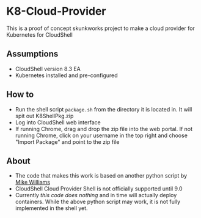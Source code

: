 # K8-Cloud-Provider
This is a proof of concept skunkworks project to make a cloud provider for Kubernetes for CloudShell

## Assumptions
* CloudShell version 8.3 EA
* Kubernetes installed and pre-configured

## How to
* Run the shell script `package.sh` from the directory it is located in. It will spit out K8ShellPkg.zip
* Log into CloudShell web interface
* If running Chrome, drag and drop the zip file into the web portal. If not running Chrome, click on your username in the top right and choose "Import Package" and point to the zip file

## About
* The code that makes this work is based on another python script by [Mike Williams](https://github.com/mpw07458/K8S-Deploy/blob/master/pure-play/drivers/K8S_App_Shell/src/K8S_App_Shell_OS.py)
* CloudShell Cloud Provider Shell is not officially supported until 9.0 
* Currently *this code does nothing* and in time will actually deploy containers. While the above python script may work, it is not fully implemented in the shell yet.